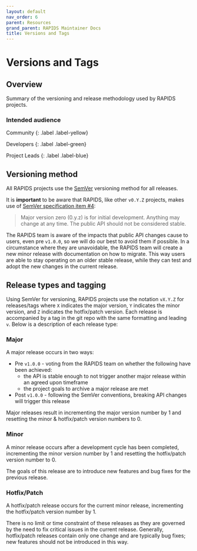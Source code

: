```yaml
---
layout: default
nav_order: 6
parent: Resources
grand_parent: RAPIDS Maintainer Docs
title: Versions and Tags
---
```


# Versions and Tags

## Overview

Summary of the versioning and release methodology used by RAPIDS projects.

### Intended audience

Community
{: .label .label-yellow}

Developers
{: .label .label-green}

Project Leads
{: .label .label-blue}

## Versioning method

All RAPIDS projects use the [SemVer](https://semver.org/) versioning method for all releases.

It is **important** to be aware that RAPIDS, like other `v0.Y.Z` projects, makes use of [SemVer specification item #4](https://semver.org/#spec-item-4):

> Major version zero (0.y.z) is for initial development. Anything may change at any time. The public API should not be considered stable.

The RAPIDS team is aware of the impacts that public API changes cause to users, even pre `v1.0.0`, so we will do our best to avoid them if possible. In a circumstance where they are unavoidable, the RAPIDS team will create a new minor release with documentation on how to migrate. This way users are able to stay operating on an older stable release, while they can test and adopt the new changes in the current release.

## Release types and tagging

Using SemVer for versioning, RAPIDS projects use the notation `vX.Y.Z` for releases/tags where `X` indicates the major version, `Y` indicates the minor version, and `Z` indicates the hotfix/patch version. Each release is accompanied by a tag in the git repo with the same formatting and leading `v`. Below is a description of each release type:

### Major

A major release occurs in two ways:
- Pre `v1.0.0` - voting from the RAPIDS team on whether the following have been achieved:
  - the API is stable enough to not trigger another major release within an agreed upon timeframe
  - the project goals to archive a major release are met
- Post `v1.0.0` - following the SemVer conventions, breaking API changes will trigger this release

Major releases result in incrementing the major version number by 1 and resetting the minor & hotfix/patch version numbers to 0.

### Minor

A minor release occurs after a development cycle has been completed, incrementing the minor version number by 1 and resetting the hotfix/patch version number to 0.

The goals of this release are to introduce new features and bug fixes for the previous release.

### Hotfix/Patch

A hotfix/patch release occurs for the current minor release, incrementing the hotfix/patch version number by 1.

There is no limit or time constraint of these releases as they are governed by the need to fix critical issues in the current release. Generally, hotfix/patch releases contain only one change and are typically bug fixes; new features should not be introduced in this way.
